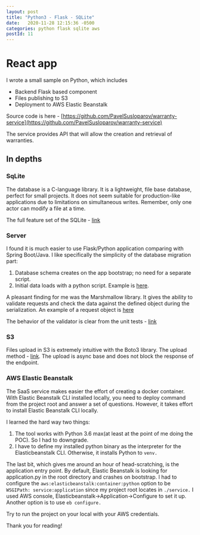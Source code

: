 ```yaml
---
layout: post
title: "Python3 - Flask - SQLite"
date:   2020-11-28 12:15:36 -0500
categories: python flask sqlite aws
postId: 11
---
```


# React app

I wrote a small sample on Python, which includes
* Backend Flask based component
* Files publishing to S3
* Deployment to AWS Elastic Beanstalk

Source code is here - [https://github.com/PavelSusloparov/warranty-service](https://github.com/PavelSusloparov/warranty-service)

The service provides API that will allow the creation and retrieval of warranties.

## In depths

### SqLite

The database is a C-language library. It is a lightweight, file base database, perfect for small projects.
It does not seem suitable for production-like applications due to limitations on simultaneous writes.
Remember, only one actor can modify a file at a time.

The full feature set of the SQLite - [link](https://www.sqlite.org/features.html)

### Server

I found it is much easier to use Flask/Python application comparing with Spring Boot/Java.
I like specifically the simplicity of the database migration part:

1. Database schema creates on the app bootstrap; no need for a separate script.
2. Initial data loads with a python script. Example is [here](https://github.com/PavelSusloparov/warranty-service/blob/master/scripts/init_db.py).

A pleasant finding for me was the Marshmallow library. It gives the ability to validate requests and check the data against the defined object during the serialization.
An example of a request object is [here](https://github.com/PavelSusloparov/warranty-service/blob/master/service/schema.py#L45)

The behavior of the validator is clear from the unit tests - [link](https://github.com/PavelSusloparov/warranty-service/blob/master/service/tests/test_routes_create_warranty.py#L53)

### S3

Files upload in S3 is extremely intuitive with the Boto3 library. The upload method - [link](https://github.com/PavelSusloparov/warranty-service/blob/master/service/routes.py#L64).
The upload is async base and does not block the response of the endpoint.

### AWS Elastic Beanstalk

The SaaS service makes easier the effort of creating a docker container.
With Elastic Beanstalk CLI installed locally, you need to deploy command from the project root and answer a set of questions.
However, it takes effort to install Elastic Beanstalk CLI locally.

I learned the hard way two things:

1. The tool works with Python 3.6 max(at least at the point of me doing the POC). So I had to downgrade.
2. I have to define my installed python binary as the interpreter for the Elasticbeanstalk CLI. Otherwise, it installs Python to `venv.`

The last bit, which gives me around an hour of head-scratching, is the application entry point.
By default, Elastic Beanstalk is looking for application.py in the root directory and crashes on bootstrap.
I had to configure the `aws:elasticbeanstalk:container:python` option to be `WSGIPath: service:application` since my project root locates in `./service.`
I used AWS console, Elasticbeanstalk->Application->Configure to set it up. Another option is to use `eb configure.`

Try to run the project on your local with your AWS credentials.

Thank you for reading! 
